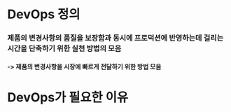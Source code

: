 # DevOps 정의
### 제품의 변경사항의 품질을 보장함과 동시에 프로덕션에 반영하는데 걸리는 시간을 단축하기 위한 실천 방법의 모음
#### -> 제품의 변경사항을 시장에 빠르게 전달하기 위한 방법 모음
  
# DevOps가 필요한 이유
